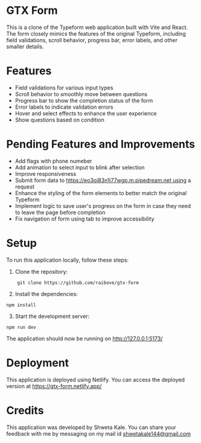 # GTX Form

This is a clone of the Typeform web application built with Vite and React. The form closely mimics the features of the original Typeform, including field validations, scroll behavior, progress bar, error labels, and other smaller details.

# Features

- Field validations for various input types
- Scroll behavior to smoothly move between questions
- Progress bar to show the completion status of the form
- Error labels to indicate validation errors
- Hover and select effects to enhance the user experience
- Show questions based on condition

# Pending Features and Improvements

- Add flags with phone numeber
- Add animation to select input to blink after selection
- Improve responsiveness 
- Submit form data to https://eo3oi83n1j77wgp.m.pipedream.net using a request
- Enhance the styling of the form elements to better match the original Typeform
- Implement logic to save user's progress on the form in case they need to leave the page before completion
- Fix navigation of form using tab to improve accessibility


# Setup

To run this application locally, follow these steps:

1. Clone the repository:

```
    git clone https://github.com/raibove/gtx-form
```

2. Install the dependencies:

```
npm install
```

3. Start the development server:

```
npm run dev
```

The application should now be running on http://127.0.0.1:5173/

# Deployment

This application is deployed using Netlify. You can access the deployed version at https://gtx-form.netlify.app/

# Credits

This application was developed by Shweta Kale. You can share your feedback with me by messaging on my mail id shwetakale144@gmail.com